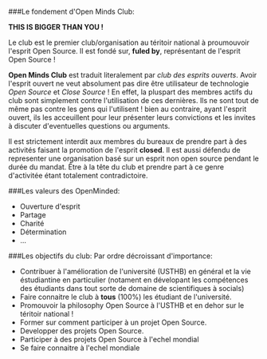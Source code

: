 ###Le fondement d'Open Minds Club:


**THIS IS BIGGER THAN YOU !**


Le club est le premier club/organisation au téritoir national à proumouvoir l'esprit Open Source. Il est fondé sur, **fuled by**, représentant de l'esprit Open Source !

**Open Minds Club** est traduit literalement par *club des esprits ouverts*. Avoir l'esprit ouvert ne veut absolument pas dire être utilisateur de technologie *Open Source* et *Close Source* ! En effet, la pluspart des membres actifs du club sont simplement contre l'utilisation de ces dernières. Ils ne sont tout de même pas contre les gens qui l'utilisent ! bien au contraire, ayant l'esprit ouvert, ils les acceuillent pour leur présenter leurs convictions et les invites à discuter d'eventuelles questions ou arguments.

Il est strictement interdit aux membres du bureaux de prendre part à des activités faisant la promotion de l'esprit **closed**. Il est aussi défendu de representer une organisation basé sur un esprit non open source pendant le durée du mandat. Être à la tête du club et prendre part à ce genre d'activitée étant totalement contradictoire.

###Les valeurs des OpenMinded:
- Ouverture d'esprit
- Partage
- Charité
- Détermination
- ...

###Les objectifs du club:
Par ordre décroissant d'importance:

- Contribuer à l'amélioration de l'université (USTHB) en général et la vie éstudiantine en particulier (notament en dévelopant les compétences des étudiants dans tout sorte de domaine de scientifiques à socials)
- Faire connaitre le club à **tous** (100%) les étudiant de l'université.
- Promouvoir la philosophy Open Source à l'USTHB et en dehor sur le téritoir national !
- Former sur comment participer à un projet Open Source.
- Developper des projets Open Source.
- Participer à des projets Open Source à l'echel mondial
- Se faire connaitre à l'echel mondiale


